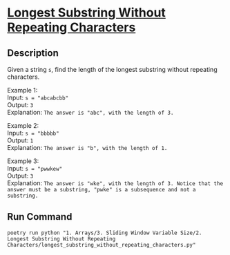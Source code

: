 # [Longest Substring Without Repeating Characters](https://leetcode.com/problems/longest-substring-without-repeating-characters/)

## Description

Given a string `s`, find the length of the longest substring without repeating characters.

Example 1:\
Input: `s = "abcabcbb"`\
Output: `3`\
Explanation: `The answer is "abc", with the length of 3.`

Example 2:\
Input: `s = "bbbbb"`\
Output: `1`\
Explanation: `The answer is "b", with the length of 1.`

Example 3:\
Input: `s = "pwwkew"`\
Output: `3`\
Explanation: `The answer is "wke", with the length of 3. Notice that the answer must be a substring, "pwke" is a subsequence and not a substring.`

## Run Command

`poetry run python "1. Arrays/3. Sliding Window Variable Size/2. Longest Substring Without Repeating Characters/longest_substring_without_repeating_characters.py"`